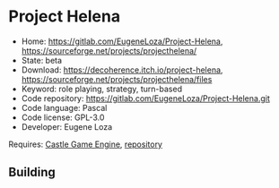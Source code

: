 # Project Helena

- Home: https://gitlab.com/EugeneLoza/Project-Helena, https://sourceforge.net/projects/projecthelena/
- State: beta
- Download: https://decoherence.itch.io/project-helena, https://sourceforge.net/projects/projecthelena/files
- Keyword: role playing, strategy, turn-based
- Code repository: https://gitlab.com/EugeneLoza/Project-Helena.git
- Code language: Pascal
- Code license: GPL-3.0
- Developer: Eugene Loza

Requires: [Castle Game Engine](https://castle-engine.io/index.php), [repository](https://github.com/castle-engine/castle-engine)

## Building
